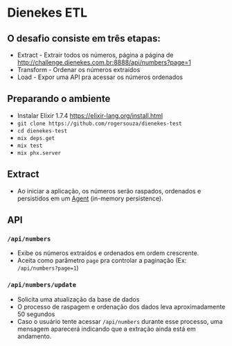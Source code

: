 # Dienekes ETL

## O desafio consiste em três etapas:

  * Extract - Extrair todos os números, página a página de http://challenge.dienekes.com.br:8888/api/numbers?page=1
  * Transform - Ordenar os números extraídos
  * Load - Expor uma API pra acessar os números ordenados

## Preparando o ambiente
  * Instalar Elixir 1.7.4 https://elixir-lang.org/install.html
  * `git clone https://github.com/rogersouza/dienekes-test`
  * `cd dienekes-test`
  * `mix deps.get`
  * `mix test`
  * `mix phx.server`
  
## Extract
  * Ao iniciar a aplicação, os números serão raspados, ordenados e persistidos em um [Agent](https://elixir-lang.org/getting-started/mix-otp/agent.html) (in-memory persistence).

## API
  ### `/api/numbers`
  * Exibe os números extraídos e ordenados em ordem crescrente.
  * Aceita como parâmetro `page` pra controlar a paginação (Ex: `/api/numbers?page=1`)

  ### `/api/numbers/update`
  * Solicita uma atualização da base de dados
  * O processo de raspagem e ordenação dos dados leva aproximadamente 50 segundos
  * Caso o usuário tente acessar `/api/numbers` durante esse processo, uma mensagem aparecerá indicando que a extração ainda está em andamento.

  

  